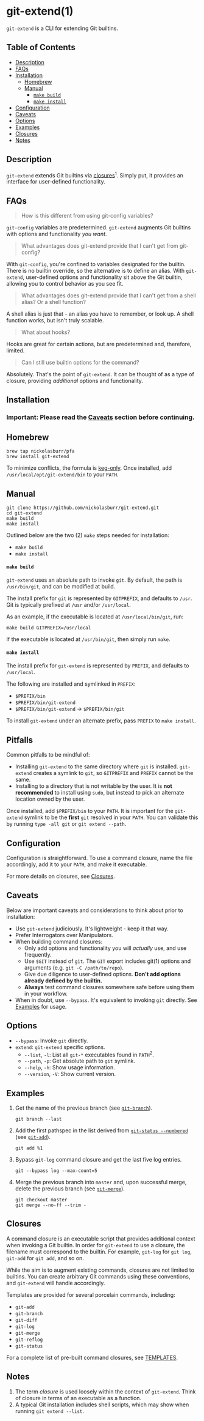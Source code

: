 # git-extend(1)

`git-extend` is a CLI for extending Git builtins.

## Table of Contents

- [Description](#description)
- [FAQs](#faqs)
- [Installation](#installation)
  + [Homebrew](#homebrew)
  + [Manual](#manual)
    - [`make build`](#make-build)
    - [`make install`](#make-install)
- [Configuration](#configuration)
- [Caveats](#caveats)
- [Options](#options)
- [Examples](#examples)
- [Closures](#closures)
- [Notes](#notes)

## Description

`git-extend` extends Git builtins via [closures](#closures)<sup>1</sup>. Simply put, it provides an interface for user-defined functionality.

## FAQs

> How is this different from using git-config variables?

`git-config` variables are predetermined. `git-extend` augments Git builtins with options and functionality _you want_.

> What advantages does git-extend provide that I can't get from git-config?

With `git-config`, you're confined to variables designated for the builtin. There is no builtin override, so the alternative is to define an alias. With `git-extend`, user-defined options and functionality sit above the Git builtin, allowing you to control behavior as you see fit.

> What advantages does git-extend provide that I can't get from a shell alias? Or a shell function?

A shell alias is just that - an alias you have to remember, or look up. A shell function works, but isn't truly scalable.

> What about hooks?

Hooks are great for certain actions, but are predetermined and, therefore, limited.

> Can I still use builtin options for the command?

Absolutely. That's the point of `git-extend`. It can be thought of as a type of closure, providing _additional_ options and functionality.

## Installation

### Important: Please read the [Caveats](#caveats) section before continuing.

## Homebrew

```
brew tap nickolasburr/pfa
brew install git-extend
```

To minimize conflicts, the formula is [keg-only](https://docs.brew.sh/FAQ#what-does-keg-only-mean). Once installed, add `/usr/local/opt/git-extend/bin` to your `PATH`.

## Manual

```
git clone https://github.com/nickolasburr/git-extend.git
cd git-extend
make build
make install
```

Outlined below are the two (2) `make` steps needed for installation:

+ `make build`
+ `make install`

#### `make build`

`git-extend` uses an absolute path to invoke `git`. By default, the path is `/usr/bin/git`, and can be modified at build.

The install prefix for `git` is represented by `GITPREFIX`, and defaults to `/usr`. Git is typically prefixed at `/usr` and/or `/usr/local`.

As an example, if the executable is located at `/usr/local/bin/git`, run:

```
make build GITPREFIX=/usr/local
```

If the executable is located at `/usr/bin/git`, then simply run `make`.

#### `make install`

The install prefix for `git-extend` is represented by `PREFIX`, and defaults to `/usr/local`.

The following are installed and symlinked in `PREFIX`:

+ `$PREFIX/bin`
+ `$PREFIX/bin/git-extend`
+ `$PREFIX/bin/git-extend` -> `$PREFIX/bin/git`

To install `git-extend` under an alternate prefix, pass `PREFIX` to `make install`.

## Pitfalls

Common pitfalls to be mindful of:

+ Installing `git-extend` to the same directory where `git` is installed. `git-extend` creates a symlink to `git`, so `GITPREFIX` and `PREFIX` cannot be the same.
+ Installing to a directory that is not writable by the user. It is **not recommended** to install using `sudo`, but instead to pick an alternate location owned by the user.

Once installed, add `$PREFIX/bin` to your `PATH`. It is important for the `git-extend` symlink to be the **first** `git` resolved in your `PATH`. You can validate this by running `type -all git` or `git extend --path`.

## Configuration

Configuration is straightforward. To use a command closure, name the file accordingly, add it to your `PATH`, and make it executable.

For more details on closures, see [Closures](#closures).

## Caveats

Below are important caveats and considerations to think about prior to installation:

+ Use `git-extend` judiciously. It's lightweight - keep it that way.
+ Prefer Interrogators over Manipulators.
+ When building command closures:
  - Only add options and functionality you will _actually_ use, and use frequently.
  - Use `$GIT` instead of `git`. The `GIT` export includes git(1) options and arguments (e.g. `git -C /path/to/repo`).
  - Give due diligence to user-defined options. **Don't add options already defined by the builtin.**
  - **Always** test command closures somewhere safe before using them in your workflow.
+ When in doubt, use `--bypass`. It's equivalent to invoking `git` directly. See [Examples](#examples) for usage.

## Options

+ `--bypass`: Invoke `git` directly.
+ `extend`: `git-extend` specific options.
  - `--list`, `-l`: List all `git-*` executables found in `PATH`<sup>2</sup>.
  - `--path`, `-p`: Get absolute path to `git` symlink.
  - `--help`, `-h`: Show usage information.
  - `--version`, `-V`: Show current version.

## Examples

1. Get the name of the previous branch (see [`git-branch`](https://github.com/nickolasburr/git-extend/blob/master/templates/git-branch)).

    ```
    git branch --last
    ```

2. Add the first pathspec in the list derived from [`git-status --numbered`](https://github.com/nickolasburr/git-extend/blob/master/templates/git-status#L19-L36) (see [`git-add`](https://github.com/nickolasburr/git-extend/blob/master/templates/git-add)).

    ```
    git add %1
    ```

3. Bypass `git-log` command closure and get the last five log entries.

    ```
    git --bypass log --max-count=5
    ```

4. Merge the previous branch into `master` and, upon successful merge, delete the previous branch (see [`git-merge`](https://github.com/nickolasburr/git-extend/blob/master/templates/git-merge)).

    ```
    git checkout master
    git merge --no-ff --trim -
    ```

## Closures

A command closure is an executable script that provides additional context when invoking a Git builtin. In order for `git-extend` to use a closure, the filename must correspond to the builtin. For example, `git-log` for `git log`, `git-add` for `git add`, and so on.

While the aim is to augment existing commands, closures are not limited to builtins. You can create arbitrary Git commands using these conventions, and `git-extend` will handle accordingly.

Templates are provided for several porcelain commands, including:

+ `git-add`
+ `git-branch`
+ `git-diff`
+ `git-log`
+ `git-merge`
+ `git-reflog`
+ `git-status`

For a complete list of pre-built command closures, see [TEMPLATES](https://github.com/nickolasburr/git-extend/blob/master/TEMPLATES.md).

## Notes

1. The term _closure_ is used loosely within the context of `git-extend`. Think of closure in terms of an executable as a function.
2. A typical Git installation includes shell scripts, which may show when running `git extend --list`.
